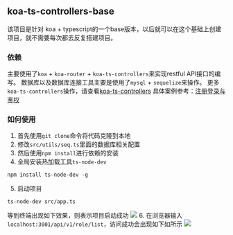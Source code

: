## koa-ts-controllers-base
该项目是针对 koa + typescript的一个base版本，以后就可以在这个基础上创建项目，就不需要每次都去反复搭建项目。

### 依赖
主要使用了`koa` + `koa-router` + `koa-ts-controllers`来实现restful API接口的编写。
数据库以及数据库连接工具主要是使用了`mysql` + `sequelize`来操作。
更多`koa-ts-controllers`操作，请查看[koa-ts-controllers](https://www.npmjs.com/package/koa-ts-controllers)
具体案例参考：[注册登录与鉴权](https://blog.csdn.net/weixin_44145258/article/details/106983952)

### 如何使用
1. 首先使用`git clone`命令将代码克隆到本地
2. 修改`src/utils/seq.ts`里面的数据库相关配置
3. 然后使用`npm install`进行依赖的安装
4. 全局安装热加载工具`ts-node-dev`
```shell
npm install ts-node-dev -g
```
5. 启动项目
```shell
ts-node-dev src/app.ts
```
等到终端出现如下效果，则表示项目启动成功
![](https://gitee.com/itchenliang/img/raw/master/img/20210806094250.png)
6. 在浏览器输入`localhost:3001/api/v1/role/list`，访问成功会出现如下如所示
![](https://gitee.com/itchenliang/img/raw/master/img/20210806094646.png)